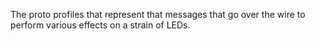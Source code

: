 The proto profiles that represent that messages that go over the wire to perform various effects on a strain of LEDs.